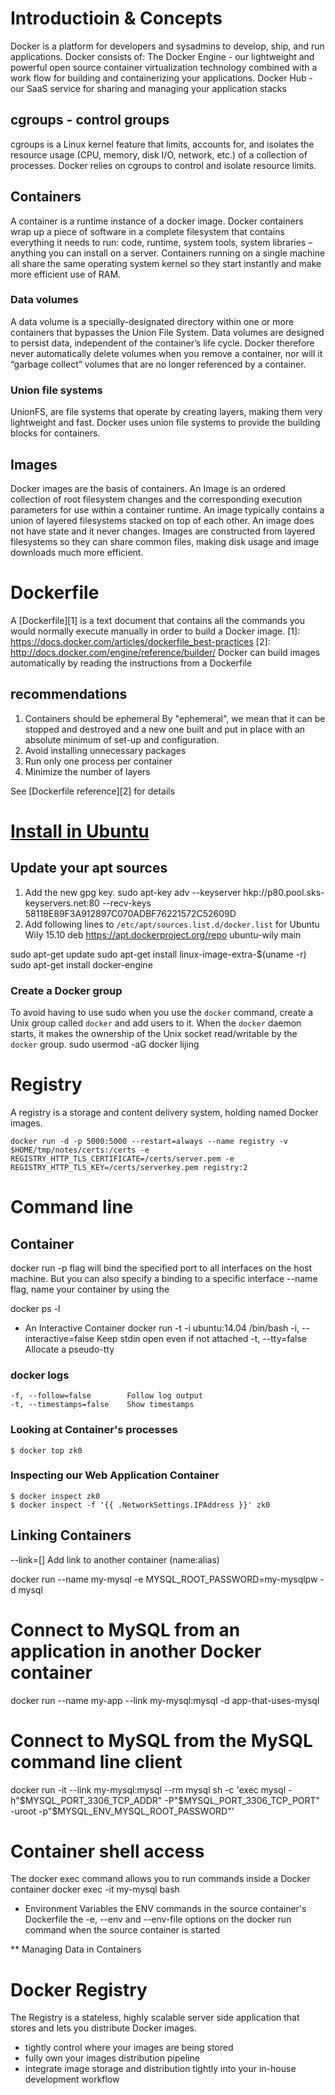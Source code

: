 Introductioin & Concepts
========================

Docker is a platform for developers and sysadmins to develop, ship, and run applications.
Docker consists of:
    The Docker Engine - our lightweight and powerful open source container virtualization technology combined with a work flow for building and containerizing your applications.
    Docker Hub - our SaaS service for sharing and managing your application stacks

cgroups - control groups
------------------------
cgroups is a Linux kernel feature that limits, accounts for, and isolates the resource usage (CPU, memory, disk I/O, network, etc.) of a collection of processes. Docker relies on cgroups to control and isolate resource limits.

Containers
----------
A container is a runtime instance of a docker image.
Docker containers wrap up a piece of software in a complete filesystem that contains everything it needs to run: code, runtime, system tools, system libraries – anything you can install on a server.
Containers running on a single machine all share the same operating system kernel so they start instantly and make more efficient use of RAM.

### Data volumes ###
A data volume is a specially-designated directory within one or more containers that bypasses the Union File System. Data volumes are designed to persist data, independent of the container’s life cycle. Docker therefore never automatically delete volumes when you remove a container, nor will it “garbage collect” volumes that are no longer referenced by a container.

### Union file systems ###
UnionFS, are file systems that operate by creating layers, making them very lightweight and fast. Docker uses union file systems to provide the building blocks for containers.


Images
------
Docker images are the basis of containers. An Image is an ordered collection of root filesystem changes and the corresponding execution parameters for use within a container runtime. An image typically contains a union of layered filesystems stacked on top of each other. An image does not have state and it never changes.
Images are constructed from layered filesystems so they can share common files, making disk usage and image downloads much more efficient.


Dockerfile
==========
A [Dockerfile][1] is a text document that contains all the commands you would normally execute manually in order to build a Docker image.
[1]: https://docs.docker.com/articles/dockerfile_best-practices
[2]: http://docs.docker.com/engine/reference/builder/
Docker can build images automatically by reading the instructions from a Dockerfile

recommendations
---------------

1. Containers should be ephemeral
   By "ephemeral", we mean that it can be stopped and destroyed and a new one built and put in place with an absolute minimum of set-up and configuration.
2. Avoid installing unnecessary packages
3. Run only one process per container
4. Minimize the number of layers

See [Dockerfile reference][2] for details

[Install in Ubuntu][3]
======================
[3]: https://docs.docker.com/engine/installation/ubuntulinux/

## Update your apt sources ##

1. Add the new gpg key.
sudo apt-key adv --keyserver hkp://p80.pool.sks-keyservers.net:80 --recv-keys 58118E89F3A912897C070ADBF76221572C52609D
2. Add following lines to `/etc/apt/sources.list.d/docker.list` for Ubuntu Wily 15.10
    deb https://apt.dockerproject.org/repo ubuntu-wily main

sudo apt-get update
sudo apt-get install linux-image-extra-$(uname -r)
sudo apt-get install docker-engine


### Create a Docker group ###

To avoid having to use sudo when you use the `docker` command, create a Unix group called `docker` and add users to it. When the `docker` daemon starts, it makes the ownership of the Unix socket read/writable by the `docker` group.
    sudo usermod -aG docker lijing


Registry
========

A registry is a storage and content delivery system, holding named Docker images.

    docker run -d -p 5000:5000 --restart=always --name registry -v $HOME/tmp/notes/certs:/certs -e REGISTRY_HTTP_TLS_CERTIFICATE=/certs/server.pem -e REGISTRY_HTTP_TLS_KEY=/certs/serverkey.pem registry:2





Command line
============

Container
---------

   docker run
   -p flag will bind the specified port to all interfaces on the host machine. But you can also specify a binding to a specific interface
   --name flag, name your container by using the

   docker ps -l
 + An Interactive Container
   docker run -t -i ubuntu:14.04 /bin/bash
   -i, --interactive=false    Keep stdin open even if not attached
   -t, --tty=false            Allocate a pseudo-tty

### docker logs ###

    -f, --follow=false        Follow log output
    -t, --timestamps=false    Show timestamps

### Looking at Container's processes ###

    $ docker top zk0

### Inspecting our Web Application Container ###

    $ docker inspect zk0
    $ docker inspect -f '{{ .NetworkSettings.IPAddress }}' zk0

Linking Containers
------------------

   --link=[]                  Add link to another container (name:alias)

   docker run --name my-mysql -e MYSQL_ROOT_PASSWORD=my-mysqlpw -d mysql
   # Connect to MySQL from an application in another Docker container
   docker run --name my-app --link my-mysql:mysql -d app-that-uses-mysql
   # Connect to MySQL from the MySQL command line client
   docker run -it --link my-mysql:mysql --rm mysql sh -c 'exec mysql -h"$MYSQL_PORT_3306_TCP_ADDR" -P"$MYSQL_PORT_3306_TCP_PORT" -uroot -p"$MYSQL_ENV_MYSQL_ROOT_PASSWORD"'
   # Container shell access
   The docker exec command allows you to run commands inside a Docker container
   docker exec -it my-mysql bash

   + Environment Variables
     the ENV commands in the source container's Dockerfile
     the -e, --env and --env-file options on the docker run command when the source container is started

** Managing Data in Containers

Docker Registry
===============
The Registry is a stateless, highly scalable server side application that stores and lets you distribute Docker images.
* tightly control where your images are being stored
* fully own your images distribution pipeline
* integrate image storage and distribution tightly into your in-house development workflow

